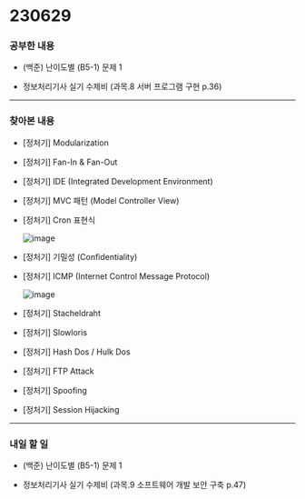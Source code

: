 # 230629

### 공부한 내용

- (백준) 난이도별 (B5-1) 문제 1

- 정보처리기사 실기 수제비 (과목.8 서버 프로그램 구현 p.36)

---

### 찾아본 내용

- [정처기] Modularization

- [정처기] Fan-In & Fan-Out

- [정처기] IDE (Integrated Development Environment)

- [정처기] MVC 패턴 (Model Controller View)

- [정처기] Cron 표현식

  ![image](https://img1.daumcdn.net/thumb/R1280x0/?scode=mtistory2&fname=https%3A%2F%2Ft1.daumcdn.net%2Fcfile%2Ftistory%2F25FB583359776C5710)

- [정처기] 기밀성 (Confidentiality)

- [정처기] ICMP (Internet Control Message Protocol)

  ![image](https://img1.daumcdn.net/thumb/R1280x0/?scode=mtistory2&fname=https%3A%2F%2Ft1.daumcdn.net%2Fcfile%2Ftistory%2F99E96F375B948AB504)

- [정처기] Stacheldraht

- [정처기] Slowloris

- [정처기] Hash Dos / Hulk Dos

- [정처기] FTP Attack

- [정처기] Spoofing

- [정처기] Session Hijacking

---

### 내일 할 일

- (백준) 난이도별 (B5-1) 문제 1

- 정보처리기사 실기 수제비 (과목.9 소프트웨어 개발 보안 구축 p.47)

